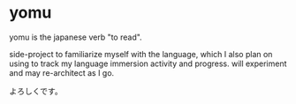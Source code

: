 # yomu

yomu is the japanese verb "to read".

side-project to familiarize myself with the language, which I also plan on using to track my language immersion activity and progress. will experiment and may re-architect as I go.

よろしくです。
